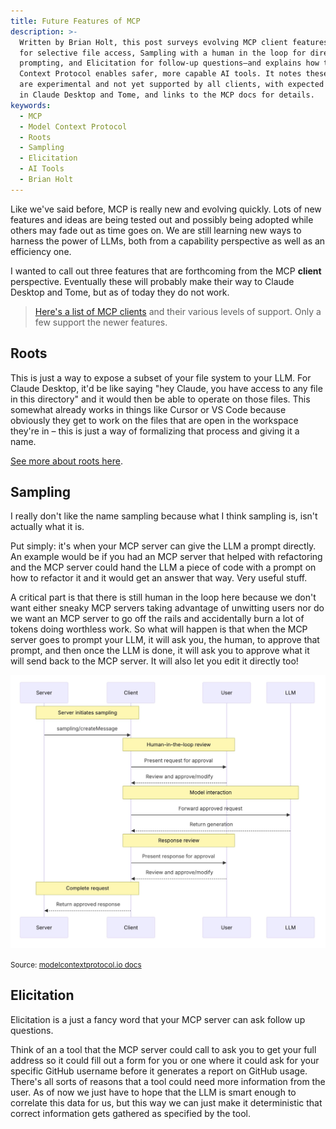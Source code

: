 ```yaml
---
title: Future Features of MCP
description: >-
  Written by Brian Holt, this post surveys evolving MCP client features—Roots
  for selective file access, Sampling with a human in the loop for direct
  prompting, and Elicitation for follow-up questions—and explains how the Model
  Context Protocol enables safer, more capable AI tools. It notes these features
  are experimental and not yet supported by all clients, with expected support
  in Claude Desktop and Tome, and links to the MCP docs for details.
keywords:
  - MCP
  - Model Context Protocol
  - Roots
  - Sampling
  - Elicitation
  - AI Tools
  - Brian Holt
---
```


Like we've said before, MCP is really new and evolving quickly. Lots of new features and ideas are being tested out and possibly being adopted while others may fade out as time goes on. We are still learning new ways to harness the power of LLMs, both from a capability perspective as well as an efficiency one.

I wanted to call out three features that are forthcoming from the MCP **client** perspective. Eventually these will probably make their way to Claude Desktop and Tome, but as of today they do not work.

> [Here's a list of MCP clients][clients] and their various levels of support. Only a few support the newer features.

## Roots

This is just a way to expose a subset of your file system to your LLM. For Claude Desktop, it'd be like saying "hey Claude, you have access to any file in this directory" and it would then be able to operate on those files. This somewhat already works in things like Cursor or VS Code because obviously they get to work on the files that are open in the workspace they're in – this is just a way of formalizing that process and giving it a name.

[See more about roots here][roots].

## Sampling

I really don't like the name sampling because what I think sampling is, isn't actually what it is.

Put simply: it's when your MCP server can give the LLM a prompt directly. An example would be if you had an MCP server that helped with refactoring and the MCP server could hand the LLM a piece of code with a prompt on how to refactor it and it would get an answer that way. Very useful stuff.

A critical part is that there is still human in the loop here because we don't want either sneaky MCP servers taking advantage of unwitting users nor do we want an MCP server to go off the rails and accidentally burn a lot of tokens doing worthless work. So what will happen is that when the MCP server goes to prompt your LLM, it will ask you, the human, to approve that prompt, and then once the LLM is done, it will ask you to approve what it will send back to the MCP server. It will also let you edit it directly too!

![Sampling diagram](/images/sampling.jpeg)

<small>Source: [modelcontextprotocol.io docs][sampling]</small>

## Elicitation

Elicitation is a just a fancy word that your MCP server can ask follow up questions.

Think of an a tool that the MCP server could call to ask you to get your full address so it could fill out a form for you or one where it could ask for your specific GitHub username before it generates a report on GitHub usage. There's all sorts of reasons that a tool could need more information from the user. As of now we just have to hope that the LLM is smart enough to correlate this data for us, but this way we can just make it deterministic that correct information gets gathered as specified by the tool.

[clients]: https://modelcontextprotocol.io/clients
[roots]: https://modelcontextprotocol.io/specification/2025-06-18/client/roots
[sampling]: https://modelcontextprotocol.io/specification/2025-06-18/client/sampling
[elicitation]: https://modelcontextprotocol.io/specification/2025-06-18/client/elicitation
